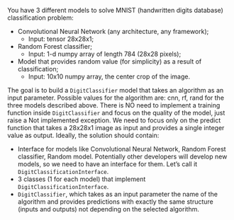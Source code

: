 You have 3 different models to solve MNIST (handwritten digits database) classification
problem:
* Convolutional Neural Network (any architecture, any framework);
    - Input: tensor 28x28x1;
* Random Forest classifier;
    - Input: 1-d numpy array of length 784 (28x28 pixels);
* Model that provides random value (for simplicity) as a result of classification;
    - Input: 10x10 numpy array, the center crop of the image.

The goal is to build a `DigitClassifier` model that takes an algorithm as an input
parameter. Possible values for the algorithm are: cnn, rf, rand for the three models
described above.
There is NO need to implement a training function inside `DigitClassifier` and focus on
the quality of the model, just raise a Not implemented exception. We need to focus only
on the predict function that takes a 28x28x1 image as input and provides a single
integer value as output.
Ideally, the solution should contain:
* Interface for models like Convolutional Neural Network, Random Forest classifier,
Random model. Potentially other developers will develop new models, so we
need to have an interface for them. Let’s call it `DigitClassificationInterface`.
* 3 classes (1 for each model) that implement `DigitClassificationInterface`.
* `DigitClassifier`, which takes as an input parameter the name of the algorithm
and provides predictions with exactly the same structure (inputs and outputs) not
depending on the selected algorithm.